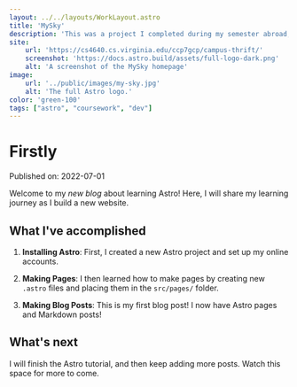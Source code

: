 ```yaml
---
layout: ../../layouts/WorkLayout.astro
title: 'MySky'
description: 'This was a project I completed during my semester abroad, for my UI design programming course.'
site: 
    url: 'https://cs4640.cs.virginia.edu/ccp7gcp/campus-thrift/'
    screenshot: 'https://docs.astro.build/assets/full-logo-dark.png'
    alt: 'A screenshot of the MySky homepage'
image:
    url: '../public/images/my-sky.jpg'
    alt: 'The full Astro logo.'
color: 'green-100'
tags: ["astro", "coursework", "dev"]
---
```

# Firstly

Published on: 2022-07-01

Welcome to my _new blog_ about learning Astro! Here, I will share my learning journey as I build a new website.

## What I've accomplished

1. **Installing Astro**: First, I created a new Astro project and set up my online accounts.

2. **Making Pages**: I then learned how to make pages by creating new `.astro` files and placing them in the `src/pages/` folder.

3. **Making Blog Posts**: This is my first blog post! I now have Astro pages and Markdown posts!

## What's next

I will finish the Astro tutorial, and then keep adding more posts. Watch this space for more to come.